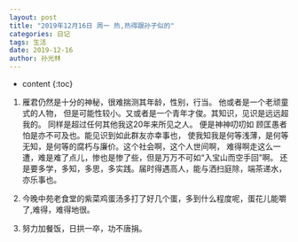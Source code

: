 ```yaml
---
layout: post
title: "2019年12月16日 周一 热,热得跟孙子似的"
categories: 日记
tags: 生活
date: 2019-12-16
author: 孙光林
---
```


* content
{:toc}





1. 雁君仍然是十分的神秘，很难揣测其年龄，性别，行当。 他或者是一个老顽童式的人物， 但是可能性较小。又或者是一个青年才俊。其知识，见识是远远超我的。 同样是超过任何其他我这20年来所见之人。 便是神神叨叨如
顾匡愚者怕是亦不可及也。能见识到如此群友亦幸事也， 使我知我是何等浅薄，是何等无知，是何等的腐朽与廉价。这个社会啊，这个人世间啊， 难得啊走这么一遭，难是难了点儿，惨也是惨了些，但是万万不可如“入宝山而空手回”啊。 还是要多学，多知，多思，多实践。届时得遇高人，能与洒扫庭除，端茶递水，亦乐事也。

2. 今晚中苑老食堂的紫菜鸡蛋汤多打了好几个蛋，多到什么程度呢，蛋花儿能嚼了,难得，难得地很。

3. 努力加餐饭，日拱一卒，功不唐捐。